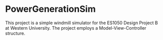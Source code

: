 # PowerGenerationSim
This project is a simple windmill simulator for the ES1050 Design Project B at Western University. The project employs a Model-View-Controller structure.
